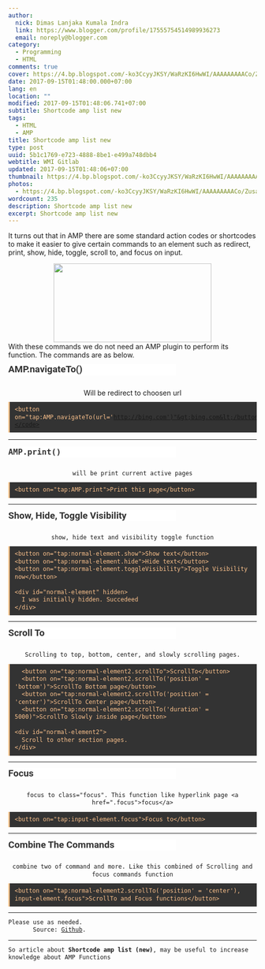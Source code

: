 ```yaml
---
author:
  nick: Dimas Lanjaka Kumala Indra
  link: https://www.blogger.com/profile/17555754514989936273
  email: noreply@blogger.com
category:
  - Programming
  - HTML
comments: true
cover: https://4.bp.blogspot.com/-ko3CcyyJKSY/WaRzKI6HwWI/AAAAAAAAACo/ZusaTqvFcJA-hjqVsLk9jArt00QUPbYwwCLcBGAs/s320/shortcode.jpg
date: 2017-09-15T01:48:00.000+07:00
lang: en
location: ""
modified: 2017-09-15T01:48:06.741+07:00
subtitle: Shortcode amp list new
tags:
  - HTML
  - AMP
title: Shortcode amp list new
type: post
uuid: 5b1c1769-e723-4888-8be1-e499a748dbb4
webtitle: WMI Gitlab
updated: 2017-09-15T01:48:06+07:00
thumbnail: https://4.bp.blogspot.com/-ko3CcyyJKSY/WaRzKI6HwWI/AAAAAAAAACo/ZusaTqvFcJA-hjqVsLk9jArt00QUPbYwwCLcBGAs/s320/shortcode.jpg
photos:
  - https://4.bp.blogspot.com/-ko3CcyyJKSY/WaRzKI6HwWI/AAAAAAAAACo/ZusaTqvFcJA-hjqVsLk9jArt00QUPbYwwCLcBGAs/s320/shortcode.jpg
wordcount: 235
description: Shortcode amp list new
excerpt: Shortcode amp list new
---
```


It turns out that in AMP there are some standard action codes or shortcodes to make it easier to give certain commands to an element such as redirect, print, show, hide, toggle, scroll to, and focus on input.  <div class="separator" style="clear: both; text-align: center;"><a href="https://4.bp.blogspot.com/-ko3CcyyJKSY/WaRzKI6HwWI/AAAAAAAAACo/ZusaTqvFcJA-hjqVsLk9jArt00QUPbYwwCLcBGAs/s1600/shortcode.jpg" imageanchor="1" style="margin-left: 1em; margin-right: 1em;" rel="noopener noreferer nofollow"><img border="0" src="https://4.bp.blogspot.com/-ko3CcyyJKSY/WaRzKI6HwWI/AAAAAAAAACo/ZusaTqvFcJA-hjqVsLk9jArt00QUPbYwwCLcBGAs/s320/shortcode.jpg" width="320" height="160" data-original-width="600" data-original-height="300"></a></div>With these commands we do not need an AMP plugin to perform its function.   The commands are as below.<br><h4 style="background-color: white; color: #333333; font-family: Roboto, Arial, sans-serif; font-size: 19px; line-height: 1.2em; margin: 10px 0px; padding: 0px; width: 340px;">AMP.navigateTo()</h4><br><center>Will be redirect to choosen url</center><pre style="background: rgb(51, 51, 51); border-left: 3px solid rgb(252, 194, 140); color: #fcc28c; font-family: Consolas, Monaco, &quot;Andale Mono&quot;, monospace; font-size: 14px; line-height: 1.3em; margin: 10px auto; max-width: 100%; overflow: auto; padding: 8px 10px; user-select: all; white-space: initial; word-break: normal;"><code style="font-family: Consolas, Monaco, &quot;Andale Mono&quot;, monospace; line-height: 1.3em; white-space: initial; word-break: normal; word-spacing: normal;">&lt;button on="tap:AMP.navigateTo(url='http://bing.com')"&gt;bing.com&lt;/button&gt;</code></pre><hr><h4 style="background-color: white; color: #333333; font-family: Roboto, Arial, sans-serif; font-size: 19px; line-height: 1.2em; margin: 10px 0px; padding: 0px; width: 340px;">AMP.print()</h4><br><center>will be print current active pages</center><pre style="background: rgb(51, 51, 51); border-left: 3px solid rgb(252, 194, 140); color: #fcc28c; font-family: Consolas, Monaco, &quot;Andale Mono&quot;, monospace; font-size: 14px; line-height: 1.3em; margin: 10px auto; max-width: 100%; overflow: auto; padding: 8px 10px; user-select: all; white-space: initial; word-break: normal;"><code style="font-family: Consolas, Monaco, &quot;Andale Mono&quot;, monospace; line-height: 1.3em; white-space: initial; word-break: normal; word-spacing: normal;">&lt;button on="tap:AMP.print"&gt;Print this page&lt;/button&gt;</code></pre><hr><h4 style="background-color: white; color: #333333; font-family: Roboto, Arial, sans-serif; font-size: 19px; line-height: 1.2em; margin: 10px 0px; padding: 0px; width: 340px;">Show, Hide, Toggle Visibility</h4><br><center>show, hide text and visibility toggle function</center><pre style="background: rgb(51, 51, 51); border-left: 3px solid rgb(252, 194, 140); color: #fcc28c; font-family: Consolas, Monaco, &quot;Andale Mono&quot;, monospace; font-size: 14px; line-height: 1.3em; margin: 10px auto; max-width: 100%; overflow: auto; padding: 8px 10px; user-select: all; white-space: initial; word-break: normal;"><code style="font-family: Consolas, Monaco, &quot;Andale Mono&quot;, monospace; line-height: 1.3em; white-space: initial; word-break: normal; word-spacing: normal;">&lt;button on="tap:normal-element.show"&gt;Show text&lt;/button&gt;<br>&lt;button on="tap:normal-element.hide"&gt;Hide text&lt;/button&gt;<br>&lt;button on="tap:normal-element.toggleVisibility"&gt;Toggle Visibility now&lt;/button&gt;<br><br>&lt;div id="normal-element" hidden&gt;<br>&nbsp; I was initially hidden. Succedeed<br>&lt;/div&gt;</code></pre><hr><h4 style="background-color: white; color: #333333; font-family: Roboto, Arial, sans-serif; font-size: 19px; line-height: 1.2em; margin: 10px 0px; padding: 0px; width: 340px;">Scroll To</h4><br><center>Scrolling to top, bottom, center, and slowly scrolling pages. </center><pre style="background: rgb(51, 51, 51); border-left: 3px solid rgb(252, 194, 140); color: #fcc28c; font-family: Consolas, Monaco, &quot;Andale Mono&quot;, monospace; font-size: 14px; line-height: 1.3em; margin: 10px auto; max-width: 100%; overflow: auto; padding: 8px 10px; user-select: all; white-space: initial; word-break: normal;"><code style="font-family: Consolas, Monaco, &quot;Andale Mono&quot;, monospace; line-height: 1.3em; white-space: initial; word-break: normal; word-spacing: normal;">&nbsp; &lt;button on="tap:normal-element2.scrollTo"&gt;ScrollTo&lt;/button&gt;<br>&nbsp; &lt;button on="tap:normal-element2.scrollTo('position' = 'bottom')"&gt;ScrollTo Bottom page&lt;/button&gt;<br>&nbsp; &lt;button on="tap:normal-element2.scrollTo('position' = 'center')"&gt;ScrollTo Center page&lt;/button&gt;<br>&nbsp; &lt;button on="tap:normal-element2.scrollTo('duration' = 5000)"&gt;ScrollTo Slowly inside page&lt;/button&gt;<br><br>&lt;div id="normal-element2"&gt;<br>&nbsp; Scroll to other section pages.<br>&lt;/div&gt;</code></pre><hr><h4 style="background-color: white; color: #333333; font-family: Roboto, Arial, sans-serif; font-size: 19px; line-height: 1.2em; margin: 10px 0px; padding: 0px; width: 340px;">Focus</h4><br><center>focus to class="focus". This function like hyperlink page &lt;a href=".focus"&gt;focus&lt;/a&gt;</center><pre style="background: rgb(51, 51, 51); border-left: 3px solid rgb(252, 194, 140); color: #fcc28c; font-family: Consolas, Monaco, &quot;Andale Mono&quot;, monospace; font-size: 14px; line-height: 1.3em; margin: 10px auto; max-width: 100%; overflow: auto; padding: 8px 10px; user-select: all; white-space: initial; word-break: normal;"><code style="font-family: Consolas, Monaco, &quot;Andale Mono&quot;, monospace; line-height: 1.3em; white-space: initial; word-break: normal; word-spacing: normal;">&lt;button on="tap:input-element.focus"&gt;Focus to&lt;/button&gt;</code></pre><hr><h4 style="background-color: white; color: #333333; font-family: Roboto, Arial, sans-serif; font-size: 19px; line-height: 1.2em; margin: 10px 0px; padding: 0px; width: 340px;">Combine The Commands</h4><br><center>combine two of command and more. Like this combined of Scrolling and focus commands function</center><pre style="background: rgb(51, 51, 51); border-left: 3px solid rgb(252, 194, 140); color: #fcc28c; font-family: Consolas, Monaco, &quot;Andale Mono&quot;, monospace; font-size: 14px; line-height: 1.3em; margin: 10px auto; max-width: 100%; overflow: auto; padding: 8px 10px; user-select: all; white-space: initial; word-break: normal;"><code style="font-family: Consolas, Monaco, &quot;Andale Mono&quot;, monospace; line-height: 1.3em; white-space: initial; word-break: normal; word-spacing: normal;">&lt;button on="tap:normal-element2.scrollTo('position' = 'center'), input-element.focus"&gt;ScrollTo and Focus functions&lt;/button&gt;</code></pre><hr>Please use as needed.<br>&nbsp; &nbsp; &nbsp; &nbsp;Source: <a alt="Github" href="https://github.com/ampproject/amphtml/blob/master/examples/standard-actions.amp.html" rel="noopener noreferer nofollow" title="Github">Github</a>. <br><hr>So article about <b>Shortcode amp list (new)</b>, may be useful to increase knowledge about AMP Functions